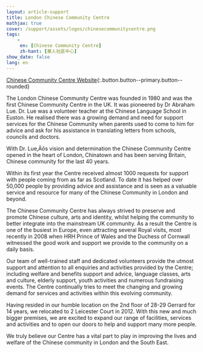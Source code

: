 ```yaml
---
layout: article-support
title: London Chinese Community Centre
mathjax: true
cover: /support/assets/logos/chinesecommunitycentre.png
tags:
    -
     en: [Chinese Community Centre]
     zh-hant: [華人社區中心]
show_date: false
lang: en
---
```


[Chinese Community Centre Website](https://www.ccc.org.uk){:.button.button--primary.button--rounded}


The London Chinese Community Centre was founded in 1980 and was the first Chinese Community Centre in the UK. It was pioneered by Dr Abraham Lue. Dr. Lue was a volunteer teacher at the Chinese Language School in Euston. He realised there was a growing demand and need for support services for the Chinese Community when parents used to come to him for advice and ask for his assistance in translating letters from schools, councils and doctors.

With Dr. Lue‚Äôs vision and determination the Chinese Community Centre opened in the heart of London‚ Chinatown and has been serving Britain‚ Chinese community for the last 40 years.

Within its first year the Centre received almost 1000 requests for support with people coming from as far as Scotland. To date it has helped over 50,000 people by providing advice and assistance and is seen as a valuable service and resource for many of the Chinese Community in London and beyond.

The Chinese Community Centre has always strived to preserve and promote Chinese culture, arts and identity, whilst helping the community to better integrate into the mainstream UK community. As a result the Centre is one of the busiest in Europe, even attracting several Royal visits, most recently in 2008 when HRH Prince of Wales and the Duchess of Cornwall witnessed the good work and support we provide to the community on a daily basis.

Our team of well-trained staff and dedicated volunteers provide the utmost support and attention to all enquiries and activities provided by the Centre; including welfare and benefits support and advice, language classes, arts and culture, elderly support, youth activities and numerous fundraising events. The Centre continually tries to meet the changing and growing demand for services and activities within this evolving community.

Having resided in our humble location on the 2nd floor of 28-29 Gerrard for 14 years, we relocated to 2 Leicester Court in 2012. With this new and much bigger premises, we are excited to expand our range of facilities, services and activities and to open our doors to help and support many more people.

We truly believe our Centre has a vital part to play in improving the lives and welfare of the Chinese community in London and the South East.

